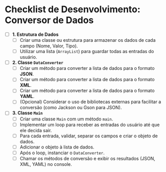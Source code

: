 # Checklist de Desenvolvimento: Conversor de Dados

- [ ] **1. Estrutura de Dados**
    - [ ] Criar uma classe ou estrutura para armazenar os dados de cada campo (Nome, Valor, Tipo).
    - [ ] Utilizar uma lista (`ArrayList`) para guardar todas as entradas do usuário.

- [ ] **2. Classe `DataConverter`**
    - [ ] Criar um método para converter a lista de dados para o formato **JSON**.
    - [ ] Criar um método para converter a lista de dados para o formato **XML**.
    - [ ] Criar um método para converter a lista de dados para o formato **YAML**.
    - [ ] (Opcional) Considerar o uso de bibliotecas externas para facilitar a conversão (como Jackson ou Gson para JSON).

- [ ] **3. Classe `Main`**
    - [ ] Criar uma classe `Main` com um método `main`.
    - [ ] Implementar um loop para receber as entradas do usuário até que ele decida sair.
    - [ ] Para cada entrada, validar, separar os campos e criar o objeto de dados.
    - [ ] Adicionar o objeto à lista de dados.
    - [ ] Após o loop, instanciar o `DataConverter`.
    - [ ] Chamar os métodos de conversão e exibir os resultados (JSON, XML, YAML) no console.
